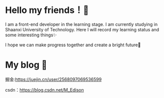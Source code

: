  # Hello my friends！👋

 I am a front-end developer in the learning stage. I am currently studying in Shaanxi University of Technology. Here I will record my learning status and some interesting things:sparkles:

I hope we can make progress together and create a bright future🌱



# My blog   :speak_no_evil:

掘金:https://juejin.cn/user/2568097069536599

csdn：https://blog.csdn.net/M_Edison


